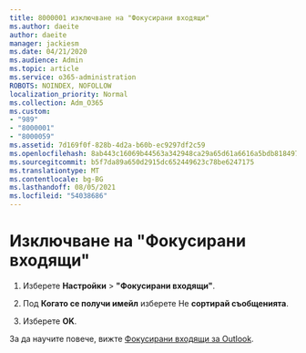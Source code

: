 ```yaml
---
title: 8000001 изключване на "Фокусирани входящи"
ms.author: daeite
author: daeite
manager: jackiesm
ms.date: 04/21/2020
ms.audience: Admin
ms.topic: article
ms.service: o365-administration
ROBOTS: NOINDEX, NOFOLLOW
localization_priority: Normal
ms.collection: Adm_O365
ms.custom:
- "989"
- "8000001"
- "8000059"
ms.assetid: 7d169f0f-828b-4d2a-b60b-ec9297df2c59
ms.openlocfilehash: 8ab443c16069b44563a342948ca29a65d61a6616a5bdb8184978e70191eebcbc
ms.sourcegitcommit: b5f7da89a650d2915dc652449623c78be6247175
ms.translationtype: MT
ms.contentlocale: bg-BG
ms.lasthandoff: 08/05/2021
ms.locfileid: "54038686"
---
```

# <a name="turn-off-focused-inbox"></a>Изключване на "Фокусирани входящи"

1. Изберете **Настройки** \> **"Фокусирани входящи"**.  

2. Под **Когато се получи имейл** изберете Не **сортирай съобщенията**.

3. Изберете **OK**.

За да научите повече, вижте [Фокусирани входящи за Outlook](https://support.office.com/article/f445ad7f-02f4-4294-a82e-71d8964e3978?wt.mc_id=Office_Outlook_com_Alchemy).
